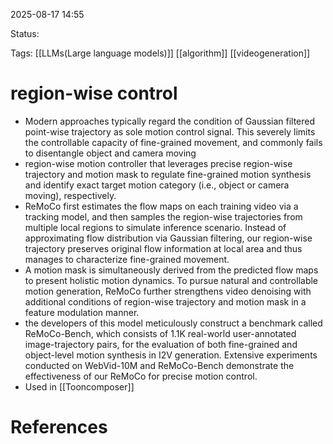 
2025-08-17 14:55

Status:

Tags: [[LLMs(Large language models)]] [[algorithm]] [[videogeneration]] 




# region-wise control

- Modern approaches typically regard the condition of Gaussian filtered point-wise trajectory as sole motion control signal. This severely limits the controllable capacity of fine-grained movement, and commonly fails to disentangle object and camera moving
- region-wise motion controller that leverages precise region-wise trajectory and motion mask to regulate fine-grained motion synthesis and identify exact target motion category (i.e., object or camera moving), respectively.
- ReMoCo first estimates the flow maps on each training video via a tracking model, and then samples the region-wise trajectories from multiple local regions to simulate inference scenario. Instead of approximating flow distribution via Gaussian filtering, our region-wise trajectory preserves original flow information at local area and thus manages to characterize fine-grained movement.
- A motion mask is simultaneously derived from the predicted flow maps to present holistic motion dynamics. To pursue natural and controllable motion generation, ReMoCo further strengthens video denoising with additional conditions of region-wise trajectory and motion mask in a feature modulation manner.
- the developers of this model meticulously construct a benchmark called ReMoCo-Bench, which consists of 1.1K real-world user-annotated image-trajectory pairs, for the evaluation of both fine-grained and object-level motion synthesis in I2V generation. Extensive experiments conducted on WebVid-10M and ReMoCo-Bench demonstrate the effectiveness of our ReMoCo for precise motion control.
- Used in [[Tooncomposer]] 




# References
